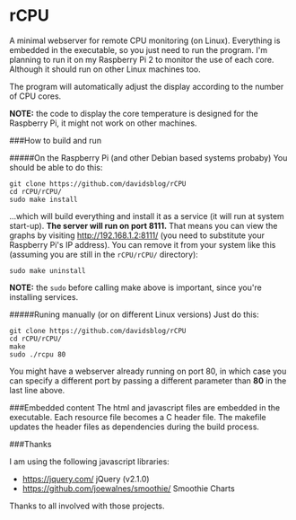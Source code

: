 # rCPU
A minimal webserver for remote CPU monitoring (on Linux).  Everything is embedded in the executable, so you just need to run the program.  I'm planning to run it on my Raspberry Pi 2 to monitor the use of each core.  Although it should run on other Linux machines too.

The program will automatically adjust the display according to the number of CPU cores.

**NOTE:** the code to display the core temperature is designed for the Raspberry Pi, it might not work on other machines.

###How to build and run

#####On the Raspberry Pi (and other Debian based systems probaby)
You should be able to do this:
```
git clone https://github.com/davidsblog/rCPU
cd rCPU/rCPU/
sudo make install
```
...which will build everything and install it as a service (it will run at system start-up).  **The server will run on port 8111.** That means you can view the graphs by visiting http://192.168.1.2:8111/ (you need to substitute your Raspberry Pi's IP address). You can remove it from your system like this (assuming you are still in the `rCPU/rCPU/` directory):
```
sudo make uninstall
```

**NOTE:** the `sudo` before calling make above is important, since you're installing services.

#####Runing manually (or on different Linux versions)
Just do this:

```
git clone https://github.com/davidsblog/rCPU
cd rCPU/rCPU/
make
sudo ./rcpu 80
```

You might have a webserver already running on port 80, in which case you can specify a different port by passing a different parameter than **80** in the last line above.

###Embedded content
The html and javascript files are embedded in the executable.  Each resource file becomes a C header file.  The makefile updates the header files as dependencies during the build process.

###Thanks

I am using the following javascript libraries:
- https://jquery.com/ jQuery (v2.1.0)
- https://github.com/joewalnes/smoothie/ Smoothie Charts 

Thanks to all involved with those projects.
